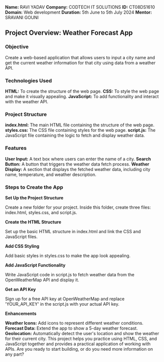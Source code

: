**Name:** RAVI YADAV
**Company:** CODTECH IT SOLUTIONS
**ID:** CT08DS1610
**Domain:**  Web development
**Duration:** 5th June to 5th July 2024
**Mentor:** SRAVANI GOUNI

## Project Overview: Weather Forecast App
### Objective
Create a web-based application that allows users to input a city name and get the current weather information for that city using data from a weather API.

### Technologies Used
**HTML:** To create the structure of the web page.
**CSS:** To style the web page and make it visually appealing.
**JavaScript:** To add functionality and interact with the weather API.

### Project Structure
**index.html:** The main HTML file containing the structure of the web page.
**styles.css:** The CSS file containing styles for the web page.
**script.js:** The JavaScript file containing the logic to fetch and display weather data.

### Features
**User Input:** A text box where users can enter the name of a city.
**Search Button:** A button that triggers the weather data fetch process.
**Weather Display:** A section that displays the fetched weather data, including city name, temperature, and weather description.

### Steps to Create the App

**Set Up the Project Structure**

Create a new folder for your project.
Inside this folder, create three files: index.html, styles.css, and script.js.

**Create the HTML Structure**

Set up the basic HTML structure in index.html and link the CSS and JavaScript files.

**Add CSS Styling**

Add basic styles in styles.css to make the app look appealing.

**Add JavaScript Functionality**

Write JavaScript code in script.js to fetch weather data from the OpenWeatherMap API and display it.

**Get an API Key**

Sign up for a free API key at OpenWeatherMap and replace 'YOUR_API_KEY' in the script.js with your actual API key.

**Enhancements**

**Weather Icons:** Add icons to represent different weather conditions.
**Forecast Data:** Extend the app to show a 5-day weather forecast.
**Geolocation:** Automatically detect the user's location and show the weather for their current city.
This project helps you practice using HTML, CSS, and JavaScript together and provides a practical application of working with APIs. Are you ready to start building, or do you need more information on any part?










